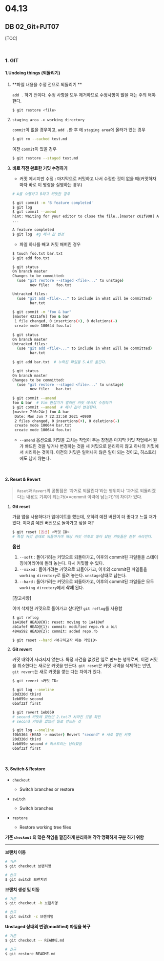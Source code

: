 # 04.13

## DB 02_Git+PJT07

[TOC]

<br>

### 1. GIT 

#### 1.Undoing things (되돌리기)

1. **파일 내용을 수정 전으로 되돌리기 **

   `add .` 하기 전이다.  수정 사항을 모두 제거하므로 수정사항이 많을 때는 주의 해야 한다. 

   ```bash
   $ git restore <file>	
   ```

2. `staging area -> working directory`

   `commit`이 없을 경우이고, `add .`한 후 에 `staging area`에 올라가 있는 경우 

   ```bash
   $ git rm --cached test.md
   ```

   이전 `commit`이 있을 경우 

   ```bash
   $ git restore --staged test.md
   ```

3. **바로 직전 완료한 커밋 수정하기**

   * 커밋 메시지만 수정 : 마지막으로 커밋하고 나서 수정한 것이 없을 때(커밋하자마자 바로 이 명령을 실행하는 경우)

   ```bash
   # A를 수행하고 B라고 커밋한 경우 
   
   $ git commit -m 'B feature completed'
   $ git log
   $ git commit --amend
   hint: Waiting for your editor to close the file..[master c01f908] Add no.txt
   ...
   
   A feature completed
   $ git log  #g 해시 값 변경
   ```

   * 파일 하나를 빼고 커밋 해버린 경우

   ```bash
   $ touch foo.txt bar.txt
   $ git add foo.txt
   
   $ git status
   On branch master
   Changes to be committed:
     (use "git restore --staged <file>..." to unstage)
           new file:   foo.txt
   
   Untracked files:
     (use "git add <file>..." to include in what will be committed)
           bar.txt
           
   $ git commit -m "foo & bar"
   [master 4221af6] foo & bar
    1 file changed, 0 insertions(+), 0 deletions(-)
    create mode 100644 foo.txt
    
   $ git status
   On branch master
   Untracked files:
     (use "git add <file>..." to include in what will be committed)
           bar.txt
           
   $ git add bar.txt  # 누락된 파일을 S.A로 옮긴다. 
   
   $ git status
   On branch master
   Changes to be committed:
     (use "git restore --staged <file>..." to unstage)
           new file:   bar.txt
           
   $ git commit --amend
   foo & bar  # Vim 편집기가 열리면 커밋 메시지 수정하기
   $ git commit --amend  # 해시 값이 변경된다. 
   [master 7f6c24c] foo & bar
    Date: Mon Jun 7 22:32:58 2021 +0900
    2 files changed, 0 insertions(+), 0 deletions(-)
    create mode 100644 bar.txt
    create mode 100644 foo.txt
   ```

   * `--amend` 옵션으로 커밋을 고치는 작업이 주는 장점은 마지막 커밋 작업에서 뭔가 빠뜨린 것을 넣거나 변경하는 것을 새 커밋으로 분리하지 않고 하나의 커밋에서 처리하는 것이다. 이전의 커밋은 일어나지 않은 일이 되는 것이고, 히스토리에도 남지 않는다. 

<br>

#### 2. Reset & Revert

> `Reset`과 `Revert`의 공통점은 '과거로 되달린다'라는 행위이나 '과거로 되돌리겠다는 내용도 기록이 되는가(==commit 이력에 남는가)'의 차이가 있다. 

1. **Git reset**

   가끔 앱을 사용하다가 업데이트를 했는데, 오히려 예전 버전이 더 좋다고 느낄 때가 있다. 이처럼 예전 버전으로 돌아가고 싶을 때?

   ```bash
   $ git reset [옵션] <커밋 ID>
   # 특정 커밋 상태로 되돌아가며 해당 커밋 이후로 쌓아 놨던 커밋들은 전부 사라진다. 
   ```

   **옵션**

   1. `--soft` : 돌아가려는 커밋으로 되돌아가고, 이후의 commit된 파일들을 스테이징에어리어에 돌려 놓는다. 다시 커밋할 수 있다. 
   2. `--mixed` : 돌아가려는 커밋으로 되돌아가고, 이후의 commit된 파일들을 `working directory`로 돌려 놓는다. `unstage`상태로 남는다. 
   3. `--hard` : 돌아가려는 커밋으로 되돌아가고, 이후의 commit된 파일들은 모두 `working directory`에서 **삭제** 된다.

   [참고사항]

   이미 삭제한 커밋으로 돌아가고 싶다면? `git reflog`를 사용함 

   ```bash
   $ git reflog
   1a410ef HEAD@{0}: reset: moving to 1a410ef
   ab1afef HEAD@{1}: commit: modified repo.rb a bit
   484a592 HEAD@{2}: commit: added repo.rb
   
   $ git reset --hard <복구하고자 하는 커밋ID>
   ```

2. **Git revert**

   커밋 내역이 사라지지 않는다.  특정 사건을 없었던 일로 만드는 행위로써, 이전 커밋을 취소한다는 새로운 커밋을 만든다. `git reset`은 커밋 내역을 삭제하는 반면, `git revert`는 새로 커밋을 쌓는 다는 차이가 있다. 

   ```bash
   $ git revert <커밋 ID>
   ```

   ```bash
   $ git log --oneline
   20d320d third
   1eb059e second
   6baf32f first
   
   $ git revert 1eb059  
   # second 커밋에 있었던 2.txt가 사라진 것을 확인
   # second 커밋을 없었던 일로 만드는 것
   
   $ git log --oneline
   f0b5364 (HEAD -> master) Revert "second" # 새로 쌓인 커밋
   20d320d third
   1eb059e second # 히스토리는 남아있음
   6baf32f first
   ```

   

<br>

#### 3. Switch & Restore

- `checkout`

  - Switch branches or restore
- `switch`

  - Switch branches
- `restore`

  - Restore working tree files

**기존 `checkout` 의 많은 책임을 깔끔하게 분리하여 각각 명확하게 구분 하기 위함**

---

**브랜치 이동**

```bash
# 기존
$ git checkout 브랜치명

# 신규
$ git switch 브랜치명
```



**브랜치 생성 및 이동**

```bash
# 기존
$ git checkout -b 브랜치명

# 신규
$ git switch -c 브랜치명
```



**Unstaged 상태의 변경(modified) 파일을 복구**

```bash
# 기존
$ git checkout -- README.md

# 신규
$ git restore README.md
```



